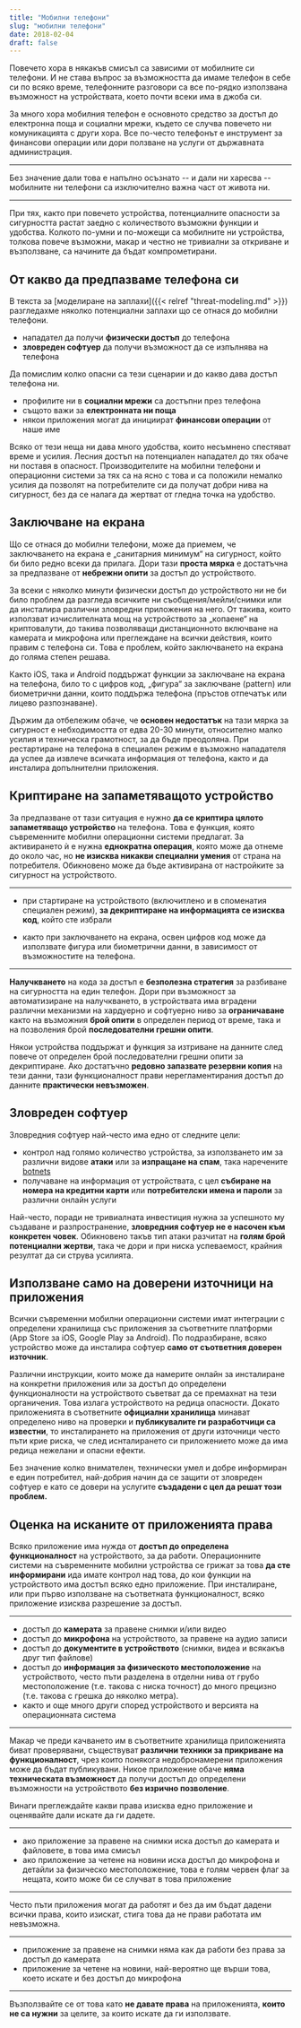 ```yaml
---
title: "Мобилни телефони"
slug: "мобилни телефони"
date: 2018-02-04
draft: false
---
```


Повечето хора в някакъв смисъл са зависими от мобилните си телефони. И не става
въпрос за възможността да имаме телефон в себе си по всяко време, телефонните
разговори са все по-рядко използвана възможност на устройствата, което почти
всеки има в джоба си.

За много хора мобилния телефон е основното средство за достъп до електронна поща
и социални мрежи, където се случва повечето ни комуникацията с други хора. Все
по-често телефонът е инструмент за финансови операции или дори ползване на
услуги от държавната администрация.

---

Без значение дали това е напълно осъзнато -- и дали ни харесва -- мобилните ни
телефони са изключително важна част от живота ни.

---

При тях, както при повечето устройства, потенциалните опасности за сигурността
растат заедно с количеството възможни функции и удобства. Колкото по-умни и
по-можещи са мобилните ни устройства, толкова повече възможни, макар и честно не
тривиални за откриване и възползване, са начините да бъдат компрометирани.

## От какво да предпазваме телефона си

В текста за [моделиране на заплахи]({{< relref "threat-modeling.md" >}})
разгледахме няколко потенциални заплахи що се отнася до мобилни телефони.

 * нападател да получи **физически достъп** до телефона
 * **зловреден софтуер** да получи възможност да се изпълнява на телефона

Да помислим колко опасни са тези сценарии и до какво дава достъп телефона ни.

 * профилите ни в **социални мрежи** са достъпни през телефона
 * същото важи за **електронната ни поща**
 * някои приложения могат да инициират **финансови операции** от наше име

Всяко от тези неща ни дава много удобства, които несъмнено спестяват време и
усилия. Лесния достъп на потенциален нападател до тях обаче ни поставя в
опасност. Производителите на мобилни телефони и операционни системи за тях са на
ясно с това и са положили немалко усилия да позволят на потребителите си да
получат добри нива на сигурност, без да се налага да жертват от гледна точка на
удобство.

## Заключване на екрана

Що се отнася до мобилни телефони, може да приемем, че заключването на екрана е
„санитарния минимум“ на сигурност, който би било редно всеки да прилага. Дори
тази **проста мярка** е достатъчна за предпазване от **небрежни опити** за
достъп до устройството.

За всеки с няколко минути физически достъп до устройството ни не би било проблем
да разгледа всичките ни съобщения/мейли/снимки или да инсталира различни
зловредни приложения на него. От такива, които използват изчислителната мощ на
устройството за „копаене“ на криптовалути, до такива позволяващи дистанционното
включване на камерата и микрофона или преглеждане на всички действия, които
правим с телефона си. Това е проблем, който заключването на екрана до голяма
степен решава.

Както iOS, така и Android поддържат функции за заключване на екрана на телефона,
било то с цифров код, „фигура“ за заключване (pattern) или биометрични данни,
които поддържа телефона (пръстов отпечатък или лицево разпознаване).

Държим да отбележим обаче, че **основен недостатък** на тази мярка за сигурност
е небходимостта от едва 20-30 минути, относително малко усилия и техническа
грамотност, за да бъде преодоляна. При рестартиране на телефона в специален
режим е възможно нападателя да успее да извлече всичката информация от телефона,
както и да инсталира допълнителни приложения.

## Криптиране на запаметяващото устройство

За предпазване от тази ситуация е нужно **да се криптира цялото запаметяващо
устройство** на телефона. Това е функция, която съвременните мобилни операционни
системи предлагат. За активирането ѝ е нужна **еднократна операция**, която може
да отнеме до около час, но **не изисква никакви специални умения** от страна на
потребителя. Обикновено може да бъде активирана от настройките за сигурност на
устройството.

---

 * при стартиране на устройството (включитлено и в споменатия специален режим),
   **за декриптиране на информацията се изисква код**, който сте избрали

 * както при заключването на екрана, освен цифров код може да използвате фигура
   или биометрични данни, в зависимост от възможностите на телефона.

---

**Налучкването** на кода за достъп е **безполезна стратегия** за разбиване на
сигурността на един телефон. Дори при възможност за автоматизиране на
налучкването, в устройствата има вградени различни механизми на хардуерно и
софтуерно ниво за **ограничаване** както на възможния **брой опити** в определен период
от време, така и на позволения брой **последователни грешни опити**.

Някои устройства поддържат и функция за изтриване на данните след повече от
определен брой последователни грешни опити за декриптиране. Ако достатъчно
**редовно запазвате резервни копия** на тези данни, тази функционалност прави
нерегламентирания достъп до данните **практически невъзможен**.

## Зловреден софтуер

Зловредния софтуер най-често има едно от следните цели:

 * контрол над голямо количество устройства, за използването им за различни
   видове **атаки** или за **изпращане на спам**, така наречените
   [botnets](https://en.wikipedia.org/wiki/Botnet)
 * получаване на информация от устройствата, с цел **събиране на номера на
   кредитни карти** или **потребителски имена и пароли** за различни онлайн услуги

Най-често, поради не тривиалната инвестиция нужна за успешното му създаване и
разпространение, **зловредния софтуер не е насочен към конкретен човек**.
Обикновено такъв тип атаки разчитат на **голям брой потенциални жертви**, така
че дори и при ниска успеваемост, крайния резултат да си струва усилията.

## Използване само на доверени източници на приложения

Всички съвременни мобилни операционни системи имат интеграции с определени
хранилища със приложения за съответните платформи (App Store за iOS, Google Play
за Android). По подразбиране, всяко устройство може да инсталира софтуер **само
от съответния доверен източник**.

Различни инструкции, които може да намерите онлайн за инсталиране на конкретни
приложения или за достъп до определени функционалности на устройството съветват
да се премахнат на тези органичения. Това излага устройството на редица
опасности.  Докато приложенията в съответните **официални хранилища** минават
определено ниво на проверки и **публикувалите ги разработчици са известни**, то
инсталирането на приложения от други източници често пъти крие риска, че след
иснталирането си приложението може да има редица нежелани и опасни ефекти.

Без значение колко внимателен, технически умел и добре информиран е един
потребител, най-добрия начин да се защити от зловреден софтуер е като се довери
на услугите **създадени с цел да решат този проблем.**

## Оценка на исканите от приложенията права

Всяко приложение има нужда от **достъп до определена функционалност** на
устройството, за да работи. Операционните системи на съвременните мобилни
устройства се грижат за това **да сте информирани** ида имате контрол над това,
до кои функции на устройството има достъп всяко едно приложение. При
инсталиране, или при първо използване на съответната функционалност, всяко
приложение изисква разрешение за достъп.

---

 * достъп до **камерата** за правене снимки и/или видео
 * достъп до **микрофона** на устройството, за правене на аудио записи
 * достъп до **документите в устройството** (снимки, видеа и всякакъв друг тип
   файлове)
 * достъп до **информация за физическото местоположение** на устройството, често
   пъти разделена в отделни нива от грубо местоположение (т.е. такова с ниска
   точност) до много прецизно (т.е. такова с грешка до няколко метра).
 * както и още много други според устройството и версията на операционната
   система

---

Макар че преди качването им в съответните хранилища приложенията биват
проверявани, съществуват **различни техники за прикриване на функционалност**,
чрез които понякога недобронамерени приложения може да бъдат публикувани. Никое
приложение обаче **няма техническата възможност** да получи достъп до определени
възможности на устройството **без изрично позволение**.

Винаги преглеждайте какви права изисква едно приложение и оценявайте дали искате
да ги дадете.

---

 * ако приложение за правене на снимки иска достъп до камерата и файловете, в
   това има смисъл
 * ако приложение за четене на новини иска достъп до микрофона и детайли за
   физическо местоположение, това е голям червен флаг за нещата, които може би
   се случват в това приложение

---

Често пъти приложения могат да работят и без да им бъдат дадени всички права,
които изискат, стига това да не прави работата им невъзможна.

---

 * приложение за правене на снимки няма как да работи без права за достъп до
   камерата
 * приложение за четене на новини, най-вероятно ще върши това, което искате и
   без достъп до микрофона

---

Възползвайте се от това като **не давате права** на приложенията, **които не са
нужни** за целите, за които искате да ги използвате.
